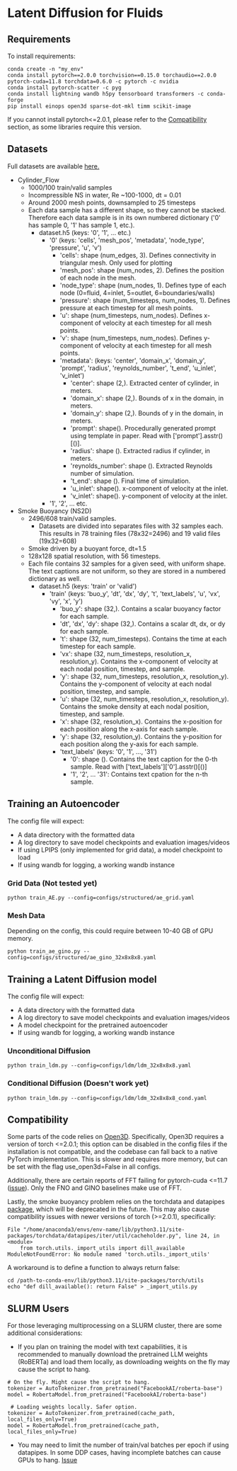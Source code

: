 # Latent Diffusion for Fluids

## Requirements

To install requirements:

```setup
conda create -n "my_env" 
conda install pytorch==2.0.0 torchvision==0.15.0 torchaudio==2.0.0 pytorch-cuda=11.8 torchdata=0.6.0 -c pytorch -c nvidia
conda install pytorch-scatter -c pyg
conda install lightning wandb h5py tensorboard transformers -c conda-forge
pip install einops open3d sparse-dot-mkl timm scikit-image
```

If you cannot install pytorch<=2.0.1, please refer to the [Compatibility](#compatibility) section, as some libraries require this version. 

## Datasets
Full datasets are available [here.]()

- Cylinder_Flow
    - 1000/100 train/valid samples
    - Incompressible NS in water, Re ~100-1000, dt = 0.01
    - Around 2000 mesh points, downsampled to 25 timesteps
    - Each data sample has a different shape, so they cannot be stacked. Therefore each data sample is in its own numbered dictionary ('0' has sample 0, '1' has sample 1, etc.). 
        - dataset.h5 (keys: '0', '1', ... etc.)
            - '0' (keys: 'cells', 'mesh_pos', 'metadata', 'node_type', 'pressure', 'u', 'v')
                - 'cells': shape (num_edges, 3). Defines connectivity in triangular mesh. Only used for plotting
                - 'mesh_pos': shape (num_nodes, 2). Defines the position of each node in the mesh. 
                - 'node_type': shape (num_nodes, 1). Defines type of each node (0=fluid, 4=inlet, 5=outlet, 6=boundaries/walls)
                - 'pressure': shape (num_timesteps, num_nodes, 1). Defines pressure at each timestep for all mesh points.
                - 'u': shape (num_timesteps, num_nodes). Defines x-component of velocity at each timestep for all mesh points.
                - 'v': shape (num_timesteps, num_nodes). Defines y-component of velocity at each timestep for all mesh points.
                - 'metadata': (keys: 'center', 'domain_x', 'domain_y', 'prompt', 'radius', 'reynolds_number', 't_end', 'u_inlet', 'v_inlet')
                    - 'center': shape (2,). Extracted center of cylinder, in meters.
                    - 'domain_x': shape (2,). Bounds of x in the domain, in meters.
                    - 'domain_y': shape (2,). Bounds of y in the domain, in meters.
                    - 'prompt': shape(). Procedurally generated prompt using template in paper. Read with ['prompt'].asstr()[()].
                    - 'radius': shape (). Extracted radius if cylinder, in meters. 
                    - 'reynolds_number': shape (). Extracted Reynolds number of simulation.
                    - 't_end': shape (). Final time of simulation.
                    - 'u_inlet': shape(). x-component of velocity at the inlet.
                    - 'v_inlet': shape(). y-component of velocity at the inlet.
            - '1', '2', ... etc.
- Smoke Buoyancy (NS2D)
    - 2496/608 train/valid samples.
        - Datasets are divided into separates files with 32 samples each. This results in 78 training files (78x32=2496) and 19 valid files (19x32=608)
    - Smoke driven by a buoyant force, dt=1.5
    - 128x128 spatial resolution, with 56 timesteps.
    - Each file contains 32 samples for a given seed, with uniform shape. The text captions are not uniform, so they are stored in a numbered dictionary as well.
        - dataset.h5 (keys: 'train' or 'valid')
            - 'train' (keys: 'buo_y', 'dt', 'dx', 'dy', 't', 'text_labels', 'u', 'vx', 'vy', 'x', 'y')
                - 'buo_y': shape (32,). Contains a scalar buoyancy factor for each sample.
                - 'dt', 'dx', 'dy': shape (32,). Contains a scalar dt, dx, or dy for each sample.
                - 't': shape (32, num_timesteps). Contains the time at each timestep for each sample.
                - 'vx': shape (32, num_timesteps, resolution_x, resolution_y). Contains the x-component of velocity at each nodal position, timestep, and sample. 
                - 'y': shape (32, num_timesteps, resolution_x, resolution_y). Contains the y-component of velocity at each nodal position, timestep, and sample. 
                - 'u': shape (32, num_timesteps, resolution_x, resolution_y). Contains the smoke density at each nodal position, timestep, and sample. 
                - 'x': shape (32, resolution_x). Contains the x-position for each position along the x-axis for each sample.
                - 'y': shape (32, resolution_y). Contains the y-position for each position along the y-axis for each sample.
                - 'text_labels' (keys: '0', '1', ..., '31')
                    - '0': shape (). Contains the text caption for the 0-th sample. Read with ['text_labels']['0'].asstr()[()]
                    - '1', '2', ... '31': Contains text cpation for the n-th sample.

## Training an Autoencoder
The config file will expect:
- A data directory with the formatted data
- A log directory to save model checkpoints and evaluation images/videos
- If using LPIPS (only implemented for grid data), a model checkpoint to load
- If using wandb for logging, a working wandb instance

### Grid Data (Not tested yet)

```
python train_AE.py --config=configs/structured/ae_grid.yaml
```

### Mesh Data

Depending on the config, this could require between 10-40 GB of GPU memory.
```
python train_ae_gino.py --config=configs/structured/ae_gino_32x8x8x8.yaml
```

## Training a Latent Diffusion model
The config file will expect:
- A data directory with the formatted data
- A log directory to save model checkpoints and evaluation images/videos
- A model checkpoint for the pretrained autoencoder
- If using wandb for logging, a working wandb instance

### Unconditional Diffusion
```
python train_ldm.py --config=configs/ldm/ldm_32x8x8x8.yaml
```

### Conditional Diffusion (Doesn't work yet)
```
python train_ldm.py --config=configs/ldm/ldm_32x8x8x8_cond.yaml
```

## Compatibility
Some parts of the code relies on [Open3D](https://www.open3d.org/). Specifically, Open3D requires a version of torch <=2.0.1; this option can be disabled in the config files if the installation is not compatible, and the codebase can fall back to a native PyTorch implementation. This is slower and requires more memory, but can be set with the flag use_open3d=False in all configs.

Additionally, there are certain reports of FFT failing for pytorch-cuda <=11.7 ([issue](https://github.com/pytorch/pytorch/issues/88038)). Only the FNO and GINO baselines make use of FFT.

Lastly, the smoke buoyancy problem relies on the torchdata and datapipes [package](https://github.com/pytorch/data), which will be deprecated in the future. This may also cause compatibility issues with newer versions of torch (>=2.0.1), specifically:

```
File "/home/anaconda3/envs/env-name/lib/python3.11/site-packages/torchdata/datapipes/iter/util/cacheholder.py", line 24, in <module>
    from torch.utils._import_utils import dill_available
ModuleNotFoundError: No module named 'torch.utils._import_utils'
```

A workaround is to define a function to always return false:

```
cd /path-to-conda-env/lib/python3.11/site-packages/torch/utils
echo "def dill_available(): return False" > _import_utils.py
```

## SLURM Users
For those leveraging multiprocessing on a SLURM cluster, there are some additional considerations:
- If you plan on training the model with text capabilities, it is recommended to manually download the pretrained LLM weights (RoBERTa) and load them locally, as downloading weights on the fly may cause the script to hang. 

```
# On the fly. Might cause the script to hang.
tokenizer = AutoTokenizer.from_pretrained("FacebookAI/roberta-base") 
model = RobertaModel.from_pretrained("FacebookAI/roberta-base")

 # Loading weights locally. Safer option.
tokenizer = AutoTokenizer.from_pretrained(cache_path, local_files_only=True)
model = RobertaModel.from_pretrained(cache_path, local_files_only=True)
```

- You may need to limit the number of train/val batches per epoch if using datapipes. In some DDP cases, having incomplete batches can cause GPUs to hang. [Issue](https://github.com/Lightning-AI/pytorch-lightning/issues/11910)